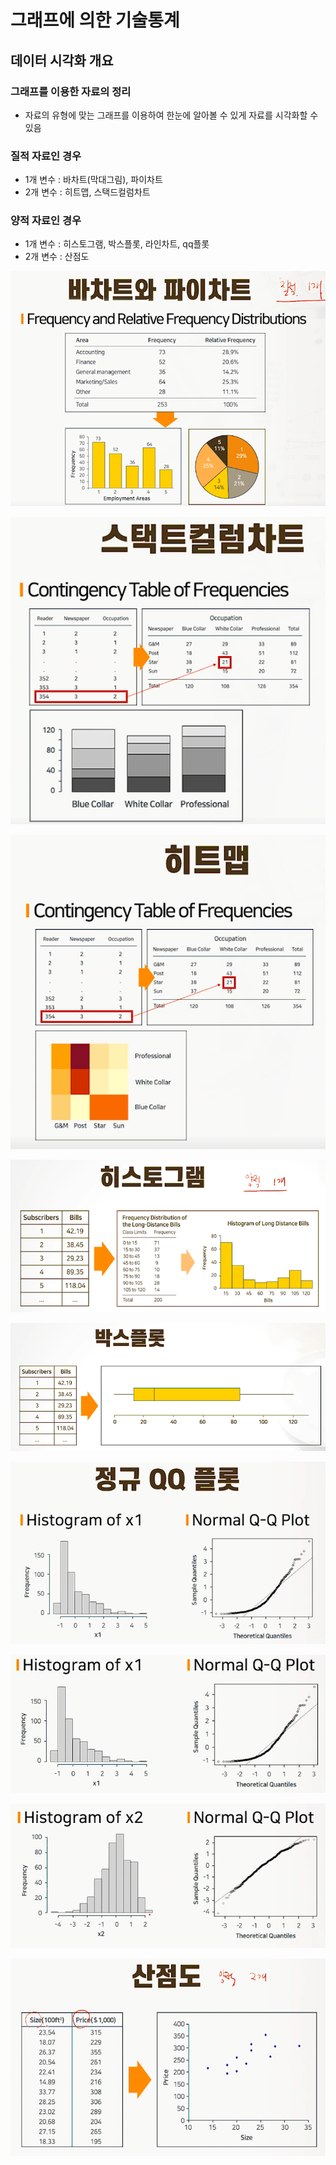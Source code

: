 # 그래프에 의한 기술통계

## 데이터 시각화 개요

### 그래프를 이용한 자료의 정리

* 자료의 유형에 맞는 그래프를 이용하여 한눈에 알아볼 수 있게 자료를 시각화할 수 있음

### 질적 자료인 경우

* 1개 변수 : 바차트(막대그림), 파이차트
* 2개 변수  : 히트맵, 스택드컬럼차트

### 양적 자료인 경우

* 1개 변수 : 히스토그램, 박스플롯, 라인차트, qq플롯
* 2개 변수 : 산점도

![7-1](07_데이터시각화.assets/7-1.png)

![7-2](07_데이터시각화.assets/7-2.png)

![7-3](07_데이터시각화.assets/7-3.png)

![7-4](07_데이터시각화.assets/7-4.png)

![7-5](07_데이터시각화.assets/7-5.png)

![7-6](07_데이터시각화.assets/7-6.png)

![7-7](07_데이터시각화.assets/7-7.png)

![7-8](07_데이터시각화.assets/7-8.png)

![7-9](07_데이터시각화.assets/7-9.png)
